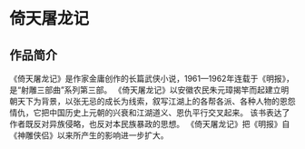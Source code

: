 # 倚天屠龙记

## 作品简介

《倚天屠龙记》是作家金庸创作的长篇武侠小说，1961—1962年连载于《明报》，是“射雕三部曲”系列第三部。 《倚天屠龙记》以安徽农民朱元璋揭竿而起建立明朝天下为背景，以张无忌的成长为线索，叙写江湖上的各帮各派、各种人物的恩怨情仇，它把中国历史上元朝的兴衰和江湖道义、恩仇平行交叉起来。 该书表达了作者既反对异族侵略，也反对本民族暴政的思想。 《倚天屠龙记》把《明报》自《神雕侠侣》以来所产生的影响进一步扩大。
